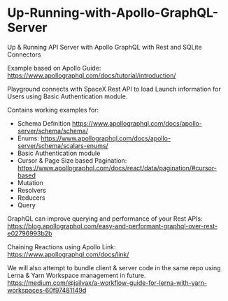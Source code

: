 # Up-Running-with-Apollo-GraphQL-Server
Up &amp; Running API Server with Apollo GraphQL with Rest and SQLite Connectors

Example based on Apollo Guide: https://www.apollographql.com/docs/tutorial/introduction/

Playground connects with SpaceX Rest API to load Launch information for Users using Basic Authentication module.

Contains working examples for:
* Schema Definition https://www.apollographql.com/docs/apollo-server/schema/schema/
* Enums: https://www.apollographql.com/docs/apollo-server/schema/scalars-enums/
* Basic Authentication module
* Cursor & Page Size based Pagination: https://www.apollographql.com/docs/react/data/pagination/#cursor-based
* Mutation
* Resolvers
* Reducers
* Query

GraphQL can improve querying and performance of your Rest APIs: https://blog.apollographql.com/easy-and-performant-graphql-over-rest-e02796993b2b

Chaining Reactions using Apollo Link: https://www.apollographql.com/docs/link/

We will also attempt to bundle client & server code in the same repo using Lerna & Yarn Workspace management in future.
https://medium.com/@jsilvax/a-workflow-guide-for-lerna-with-yarn-workspaces-60f97481149d
